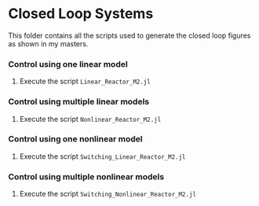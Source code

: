 # Closed Loop Systems
This folder contains all the scripts used to generate the closed loop figures as shown in my masters.

### Control using one linear model

1. Execute the script `Linear_Reactor_M2.jl`

### Control using multiple linear models

1. Execute the script `Nonlinear_Reactor_M2.jl`

### Control using one nonlinear model

1. Execute the script `Switching_Linear_Reactor_M2.jl`

### Control using multiple nonlinear models

1. Execute the script `Switching_Nonlinear_Reactor_M2.jl`
